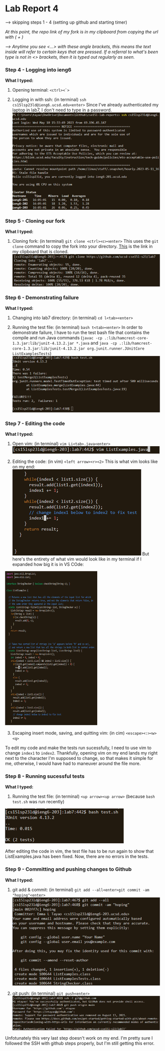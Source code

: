 # Lab Report 4

--> skipping steps 1 - 4 (setting up github and starting timer)

*At this point, the repo link of my fork is in my clipboard from copying the url with (<ctrl> + <c>)*



*--> Anytime you see <...> with these angle brackets, this means the text inside will refer to certain keys that are pressed. If a referral to what's been type is not in <> brackets, then it is typed out regularly as seen.*
### Step 4 - Logging into ieng6
**What I typed:**

1. Opening terminal: ``<ctrl><`>``

2. Logging in with ssh: (in terminal) `ssh cs15lsp23ld@ieng6.ucsd.edu<enter>`
Since I've already authenticated my laptop in lab7, I don't need to type in a password.
![Image](pics/ssh.png)

### Step 5 - Cloning our fork
**What I typed:**

1. Cloning fork: (in terminal) `git clone <ctrl><c><enter>`
This uses the `git clone` command to copy the fork into your directory. [This](https://github.com/ucsd-cse15l-s23/lab7) is the link in my clipboard that is cloned.
![Image](pics/git-clone.png)



### Step 6 - Demonstrating failure
**What I typed:**

1. Changing into lab7 directory: (in terminal) `cd l<tab><enter>`

2. Running the test file: (in terminal) `bash t<tab><enter>`
In order to demonstrate failure, I have to run the test bash file that contains the compile and run Java commands (`javac -cp .:lib/hamcrest-core-1.3.jar:lib/junit-4.13.2.jar *.java` and `java -cp .:lib/hamcrest-core-1.3.jar:lib/junit-4.13.2.jar org.junit.runner.JUnitCore ListExamplesTests`)
![Image](pics/failure.png)

### Step 7 - Editing the code
**What I typed:**

1. Open vim: (in terminal) `vim Li<tab>.java<enter>`
![Image](pics/vim-cmd.png)

2. Editing the code: (in vim) `<left arrow><r><2>`
This is what vim looks like on my end:
![Image](pics/vim-modified.png)
But here's the entirety of what vim would look like in my terminal if I expanded how big it is in VS COde:
<img src="pics/vim-open.png" alt= “” width=300 height=500>

3. Escaping insert mode, saving, and quitting vim: (in cim) `<escape><:><w><q>`

To edit my code and make the tests run sucessfully, I need to use vim to change `index1` to `index2`. Thankfully, opening vim on my end lands my right next to the character I'm supposed to change, so that makes it simple for me, otherwise, I would have had to maneuver around the file more.

### Step 8 - Running sucessful tests
**What I typed:**

1. Running the test file: (in terminal) `<up arrow><up arrow>`
(because `bash test.sh` was run recently)

![Image](pics/success.png)

After editing the code in vim, the test file has to be run again to show that ListExamples.java has been fixed. Now, there are no errors in the tests.

### Step 9 - Committing and pushing changes to Github
**What I typed:**

1. git add & commit: (in terminal) `git add --all<enter>git commit -am "hoping"<enter>`
![Image](pics/add-commit.png)

2. git push: (in terminal) `git push<enter>`
![Image](pics/help.png)

Unfotunately this very last step doesn't work on my end. I'm pretty sure I followed the SSH with github steps properly, but I'm still getting this error. 